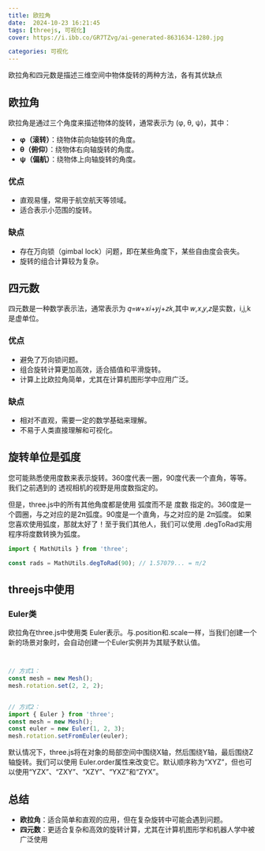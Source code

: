 ```yaml
---
title: 欧拉角
date:  2024-10-23 16:21:45
tags: [threejs, 可视化]
cover: https://i.ibb.co/GR7TZvg/ai-generated-8631634-1280.jpg

categories: 可视化
---
```



欧拉角和四元数是描述三维空间中物体旋转的两种方法，各有其优缺点

## 欧拉角

欧拉角是通过三个角度来描述物体的旋转，通常表示为 (φ, θ, ψ)，其中：


- **φ（滚转）**：绕物体前向轴旋转的角度。
- **θ（俯仰）**：绕物体右向轴旋转的角度。
- **ψ（偏航）**：绕物体上向轴旋转的角度。

### 优点

- 直观易懂，常用于航空航天等领域。
- 适合表示小范围的旋转。


### 缺点

- 存在万向锁（gimbal lock）问题，即在某些角度下，某些自由度会丧失。
- 旋转的组合计算较为复杂。



## 四元数
四元数是一种数学表示法，通常表示为 𝑞=𝑤+𝑥𝑖+𝑦𝑗+𝑧𝑘,其中 𝑤,𝑥,𝑦,𝑧是实数，i,j,k 是虚单位。

### 优点

- 避免了万向锁问题。
- 组合旋转计算更加高效，适合插值和平滑旋转。
- 计算上比欧拉角简单，尤其在计算机图形学中应用广泛。


### 缺点
- 相对不直观，需要一定的数学基础来理解。
- 不易于人类直接理解和可视化。


## 旋转单位是弧度


您可能熟悉使用度数来表示旋转。360度代表一圈，90度代表一个直角，等等。我们之前遇到的 透视相机的视野是用度数指定的。

但是，three.js中的所有其他角度都是使用 弧度而不是 度数 指定的。360度是一个圆圈，与之对应的是2π弧度。90度是一个直角，与之对应的是 2π弧度。
如果您喜欢使用弧度，那就太好了！至于我们其他人，我们可以使用 .degToRad实用程序将度数转换为弧度。

```js
import { MathUtils } from 'three';

const rads = MathUtils.degToRad(90); // 1.57079... = π/2
```



## threejs中使用


### Euler类


欧拉角在three.js中使用类 Euler表示。与.position和.scale一样，当我们创建一个新的场景对象时，会自动创建一个Euler实例并为其赋予默认值。

```js


// 方式1：
const mesh = new Mesh();
mesh.rotation.set(2, 2, 2);


// 方式2：
import { Euler } from 'three';
const mesh = new Mesh();
const euler = new Euler(1, 2, 3);
mesh.rotation.setFromEuler(euler);

```

默认情况下，three.js将在对象的局部空间中围绕X轴，然后围绕Y轴，最后围绕Z轴旋转。我们可以使用 Euler.order属性来改变它。默认顺序称为“XYZ”，但也可以使用“YZX”、“ZXY”、“XZY”、“YXZ”和“ZYX”。



## 总结

- **欧拉角**：适合简单和直观的应用，但在复杂旋转中可能会遇到问题。
- **四元数**：更适合复杂和高效的旋转计算，尤其在计算机图形学和机器人学中被广泛使用